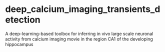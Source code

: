 # deep_calcium_imaging_transients_detection
A deep-learning-based toolbox for inferring in vivo large scale neuronal activity from calcium imaging movie in the region CA1 of the developing hippocampus
